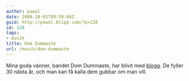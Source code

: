 ```yaml
---
author: pawal
date: 2008-10-01T09:59:04Z
guid: http://pawal.blipp.com/?p=128
id: 128
tags:
- musik
title: Dom Dummaste
url: /musik/dom-dummaste
---
```


Mina goda vänner, bandet Dom Dummaste, har blivit med <a
href="http://www.domdummaste.net/?p=16">blogg</a>. De fyller 30 nästa
år, och man kan få kalla dem gubbar om man vill.